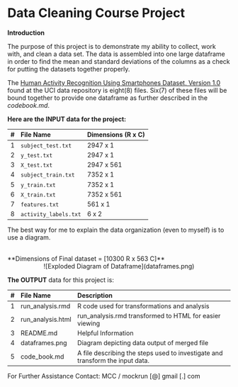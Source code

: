# Data Cleaning Course Project

**Introduction**

The purpose of this project is to demonstrate my ability to collect, work with, and clean a data set. The data is assembled into one large dataframe in order to find the mean and standard deviations of the columns as a check for putting the datasets together properly.

The [Human Activity Recognition Using Smartphones Dataset, Version 1.0](https://archive.ics.uci.edu/ml/datasets/Human+Activity+Recognition+Using+Smartphones) found at the UCI data repository is eight(8) files. Six(7) of these files will be bound together to provide one dataframe as further described in the *codebook.md*.

**Here are the INPUT data for the project:**

|  #  | File Name             | Dimensions (R x C) |
| :-: | :-------------------- | :----------------- |
|  1  | `subject_test.txt`    |           2947 x 1 |
|  2  | `y_test.txt`          |           2947 x 1 |
|  3  | `X_test.txt`          |         2947 x 561 |
|  4  | `subject_train.txt`   |           7352 x 1 |
|  5  | `y_train.txt`         |           7352 x 1 |
|  6  | `X_train.txt`         |         7352 x 561 |
|  7  | `features.txt`        |            561 x 1 |
|  8  | `activity_labels.txt` |              6 x 2 |

The best way for me to explain the data organization (even to myself) is to use a diagram.

</br>
**Dimensions of Final dataset = [10300 R x 563 C]**
<center>
![Exploded Diagram of Dataframe](dataframes.png)
</center>

**The OUTPUT** data for this project is:

| #   | File Name          | Description |
| :-- | :----------------  | :---------- |
| 1   | run\_analysis.rmd  | R code used for transformations and analysis |
| 2   | run\_analysis.html | run\_analysis.rmd transformed to HTML for easier viewing |
| 3   | README.md          | Helpful Information  |
| 4   | dataframes.png     | Diagram depicting data output of merged file |
| 5   | code_book.md       | A file describing the steps used to investigate and transform the input data. |

For Further Assistance Contact:
MCC / mockrun [@] gmail [.] com

